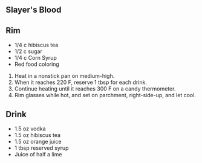 Slayer's Blood
--------------

## Rim

* 1/4 c hibiscus tea
* 1/2 c sugar
* 1/4 c Corn Syrup
* Red food coloring

1. Heat in a nonstick pan on medium-high.
2. When it reaches 220 F, reserve 1 tbsp for each drink.
3. Continue heating until it reaches 300 F on a candy thermometer.
4. Rim glasses while hot, and set on parchment, right-side-up, and let cool.

## Drink

* 1.5 oz vodka
* 1.5 oz hibiscus tea
* 1.5 oz orange juice
* 1 tbsp reserved syrup
* Juice of half a lime
